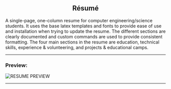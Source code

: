 <h2 align="center">Résumé</h2>

A single-page, one-column resume for computer engineering/science students. It uses the base latex templates and fonts to provide ease of use and installation when trying to update the resume. The different sections are clearly documented and custom commands are used to provide consistent formatting. The four main sections in the resume are education, technical skills, experience & volunteering, and projects & educational camps.

---

### Preview:

![RESUME PREVIEW](https://user-images.githubusercontent.com/52632898/145198700-6245fc8b-7ff8-4096-bd41-8aad83ba7a96.png)

---
